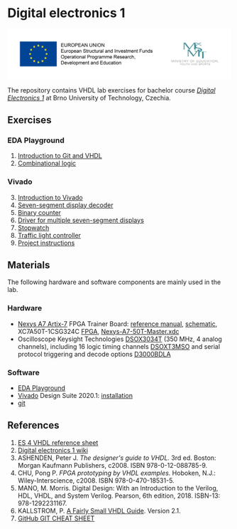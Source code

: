 
# Digital electronics 1

![Logo](logolink_eng.jpg)

The repository contains VHDL lab exercises for bachelor course [*Digital Electronics 1*](https://www.vutbr.cz/en/students/courses/detail/224131) at Brno University of Technology, Czechia.


## Exercises

### EDA Playground

1. [Introduction to Git and VHDL](Labs/01-gates)
2. [Combinational logic](Labs/02-logic)

### Vivado

3. [Introduction to Vivado](Labs/03-vivado)
4. [Seven-segment display decoder](Labs/04-segment)
5. [Binary counter](Labs/05-counter)
6. [Driver for multiple seven-segment displays](Labs/06-display_driver)
7. [Stopwatch](Labs/07-stopwatch)
8. [Traffic light controller](Labs/08-traffic_lights)
9. [Project instructions](Labs/project)


## Materials

The following hardware and software components are mainly used in the lab.

### Hardware

* [Nexys A7 Artix-7](https://store.digilentinc.com/nexys-a7-fpga-trainer-board-recommended-for-ece-curriculum/) FPGA Trainer Board: [reference manual](https://reference.digilentinc.com/reference/programmable-logic/nexys-a7/reference-manual), [schematic](Docs/nexys-a7-sch.pdf), XC7A50T-1CSG324C [FPGA](Docs/ds180_7Series_Overview.pdf), [Nexys-A7-50T-Master.xdc](https://github.com/Digilent/digilent-xdc/blob/master/Nexys-A7-50T-Master.xdc)
* Oscilloscope Keysight Technologies [DSOX3034T](https://www.keysight.com/en/pdx-x202175-pn-DSOX3034T/oscilloscope-350-mhz-4-analog-channels?&cc=CZ&lc=eng) (350 MHz, 4 analog channels), including 16 logic timing channels [DSOXT3MSO](https://www.keysight.com/en/pdx-x205238-pn-DSOXT3MSO/3000t-x-series-oscilloscope-mso-upgrade?cc=CZ&lc=eng) and serial protocol triggering and decode options [D3000BDLA](https://www.keysight.com/en/pd-2990560-pn-D3000BDLA/ultimate-software-bundle-for-the-3000a-t-x-series?&cc=CZ&lc=eng)

### Software

* [EDA Playground](https://www.edaplayground.com/)
* [Vivado](https://www.xilinx.com/products/design-tools/vivado.html) Design Suite 2020.1: [installation](https://github.com/tomas-fryza/Digital-electronics-1/wiki)
* [git](https://git-scm.com/)


## References

1. [ES 4 VHDL reference sheet](Docs/vhdl_cheatsheet.pdf)
2. [Digital electronics 1 wiki](https://github.com/tomas-fryza/Digital-electronics-1/wiki)
3. ASHENDEN, Peter J. *The designer's guide to VHDL.* 3rd ed. Boston: Morgan Kaufmann Publishers, c2008. ISBN 978-0-12-088785-9.
4. CHU, Pong P. *FPGA prototyping by VHDL examples.* Hoboken, N.J.: Wiley-Interscience, c2008. ISBN 978-0-470-18531-5.
5. MANO, M. Morris. Digital Design: With an Introduction to the Verilog, HDL, VHDL, and System Verilog. Pearson, 6th edition, 2018. ISBN-13: 978-1292231167.
6. KALLSTROM, P. [A Fairly Small VHDL Guide](Docs/VHDL_guide.pdf). Version 2.1.
7. [GitHub GIT CHEAT SHEET](Docs/git_cheatsheet.pdf)
